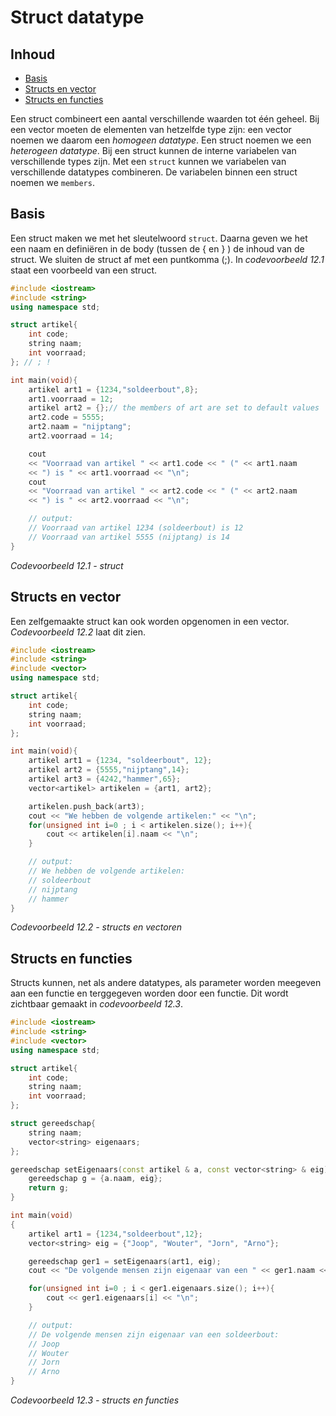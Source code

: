# Struct datatype[](title-id) <!-- omit in toc -->

## Inhoud[](toc-id) <!-- omit in toc -->
- [Basis](#basis)
- [Structs en vector](#structs-en-vector)
- [Structs en functies](#structs-en-functies)


Een struct combineert een aantal verschillende waarden tot één geheel. Bij een vector moeten de elementen van hetzelfde type zijn: een vector noemen we daarom een *homogeen datatype*.
Een struct noemen we een *heterogeen datatype*. Bij een struct kunnen de interne variabelen van verschillende types zijn. 
Met een `struct` kunnen we variabelen van
verschillende datatypes combineren. De variabelen binnen een struct noemen we `members`.

## Basis
Een struct maken we met het sleutelwoord `struct`. Daarna geven we het een naam en definiëren in de body (tussen de { en } ) de inhoud van de struct. We sluiten de struct
af met een puntkomma (;). 
In *codevoorbeeld 12.1* staat een voorbeeld van een struct.

```cpp
#include <iostream>
#include <string>
using namespace std;

struct artikel{
    int code;
    string naam;
    int voorraad;
}; // ; !

int main(void){
    artikel art1 = {1234,"soldeerbout",8};
    art1.voorraad = 12;
    artikel art2 = {};// the members of art are set to default values
    art2.code = 5555;
    art2.naam = "nijptang";
    art2.voorraad = 14;

    cout
    << "Voorraad van artikel " << art1.code << " (" << art1.naam
    << ") is " << art1.voorraad << "\n";
    cout
    << "Voorraad van artikel " << art2.code << " (" << art2.naam
    << ") is " << art2.voorraad << "\n";

    // output:
    // Voorraad van artikel 1234 (soldeerbout) is 12
    // Voorraad van artikel 5555 (nijptang) is 14
}
```
*Codevoorbeeld 12.1 - struct*

## Structs en vector
Een zelfgemaakte struct kan ook worden opgenomen in een vector. *Codevoorbeeld 12.2* laat dit zien.

```cpp
#include <iostream>
#include <string>
#include <vector>
using namespace std;

struct artikel{
    int code;
    string naam;
    int voorraad;
};

int main(void){
    artikel art1 = {1234, "soldeerbout", 12};
    artikel art2 = {5555,"nijptang",14};
    artikel art3 = {4242,"hammer",65};
    vector<artikel> artikelen = {art1, art2};

    artikelen.push_back(art3);
    cout << "We hebben de volgende artikelen:" << "\n";
    for(unsigned int i=0 ; i < artikelen.size(); i++){
        cout << artikelen[i].naam << "\n";
    }

    // output:
    // We hebben de volgende artikelen:
    // soldeerbout
    // nijptang
    // hammer
}
```
*Codevoorbeeld 12.2 - structs en vectoren*

## Structs en functies
Structs kunnen, net als andere datatypes, als parameter worden meegeven aan een functie en terggegeven worden door een functie. Dit wordt zichtbaar gemaakt in *codevoorbeeld 12.3*.

```cpp
#include <iostream>
#include <string>
#include <vector>
using namespace std;

struct artikel{
    int code;
    string naam;
    int voorraad;
};

struct gereedschap{
    string naam;
    vector<string> eigenaars;
};

gereedschap setEigenaars(const artikel & a, const vector<string> & eig){
    gereedschap g = {a.naam, eig};
    return g;
}

int main(void)
{
    artikel art1 = {1234,"soldeerbout",12};
    vector<string> eig = {"Joop", "Wouter", "Jorn", "Arno"};

    gereedschap ger1 = setEigenaars(art1, eig);
    cout << "De volgende mensen zijn eigenaar van een " << ger1.naam << ":" << "\n";

    for(unsigned int i=0 ; i < ger1.eigenaars.size(); i++){
        cout << ger1.eigenaars[i] << "\n";
    }

    // output:
    // De volgende mensen zijn eigenaar van een soldeerbout:
    // Joop
    // Wouter
    // Jorn
    // Arno
}
```
*Codevoorbeeld 12.3 - structs en functies*